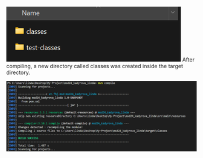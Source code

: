 ![ex3_1](resources/images/ex3_1.png)
After compiling, a new directory called classes was created inside the target directory.

![ex3_2](resources/images/ex3_2.png)